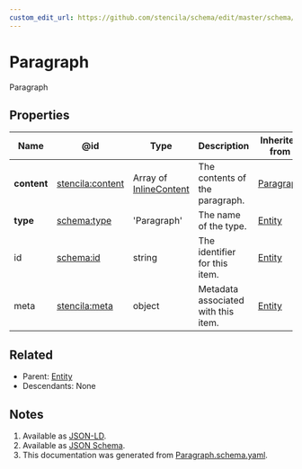 ```yaml
---
custom_edit_url: https://github.com/stencila/schema/edit/master/schema/Paragraph.schema.yaml
---
```


# Paragraph

Paragraph

## Properties

| Name        | @id                                                         | Type                                                | Description                         | Inherited from                     |
| ----------- | ----------------------------------------------------------- | --------------------------------------------------- | ----------------------------------- | ---------------------------------- |
| **content** | [stencila:content](https://schema.stenci.la/content.jsonld) | Array of [InlineContent](../prose/InlineContent.md) | The contents of the paragraph.      | [Paragraph](../prose/Paragraph.md) |
| **type**    | [schema:type](https://schema.org/type)                      | 'Paragraph'                                         | The name of the type.               | [Entity](../other/Entity.md)       |
| id          | [schema:id](https://schema.org/id)                          | string                                              | The identifier for this item.       | [Entity](../other/Entity.md)       |
| meta        | [stencila:meta](https://schema.stenci.la/meta.jsonld)       | object                                              | Metadata associated with this item. | [Entity](../other/Entity.md)       |

## Related

-   Parent: [Entity](../other/Entity.md)
-   Descendants: None

## Notes

1.  Available as [JSON-LD](https://schema.stenci.la/Paragraph.jsonld).
2.  Available as [JSON Schema](https://schema.stenci.la/v1/Paragraph.schema.json).
3.  This documentation was generated from [Paragraph.schema.yaml](https://github.com/stencila/schema/blob/master/schema/Paragraph.schema.yaml).
